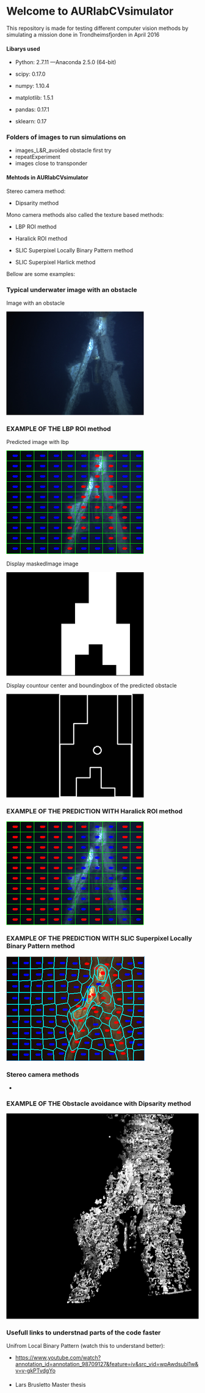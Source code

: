 # Welcome to AURlabCVsimulator
This repository is made for testing different computer vision methods by simulating a mission done in Trondheimsfjorden in April 2016

#### Libarys used

- Python: 2.7.11 —Anaconda 2.5.0 (64-bit)

- scipy: 0.17.0

- numpy: 1.10.4

- matplotlib: 1.5.1

- pandas: 0.17.1

- sklearn: 0.17

### Folders of images to run simulations on

- images_L&R_avoided obstacle first try
- repeatExperiment
- images close to transponder

#### Mehtods in AURlabCVsimulator

Stereo camera method:
- Dipsarity method

Mono camera methods also called the texture based methods:

- LBP ROI method
- Haralick ROI method

- SLIC Superpixel Locally Binary Pattern method
- SLIC Superpixel Harlick method

Bellow are some examples:

### Typical underwater image with an obstacle

Image with an obstacle

![imageTest](notebookIMG/imageTest.png)

### EXAMPLE  OF THE LBP ROI method
Predicted image with lbp

![image_prediction_lbp](notebookIMG/image_prediction_lbp.png)

Display maskedImage image

![maskedImage](notebookIMG/maskedImage.png)

Display countour center and boundingbox of the predicted obstacle

![drawnImage_boundingBox_maskedImage.png](notebookIMG/drawnImage_boundingBox_maskedImage.png)

### EXAMPLE  OF THE PREDICTION WITH Haralick ROI method

![image_prediction_lbp](notebookIMG/image_predicted.png)

### EXAMPLE  OF THE PREDICTION WITH SLIC Superpixel Locally Binary Pattern method
![LBP_prediction_dots.png](notebookIMG/LBP_prediction_dots.png)

### Stereo camera methods
- 
### EXAMPLE  OF THE Obstacle avoidance with Dipsarity method
![disparityImageClean](notebookIMG/disparityImageClean.jpg)


### Usefull links to understnad parts of the code faster

Unifrom Local Binary Pattern (watch this to understand better): 
- https://www.youtube.com/watch?annotation_id=annotation_98709127&feature=iv&src_vid=wpAwdsubl1w&v=v-gkPTvdgYo

####
- Lars Brusletto Master thesis



